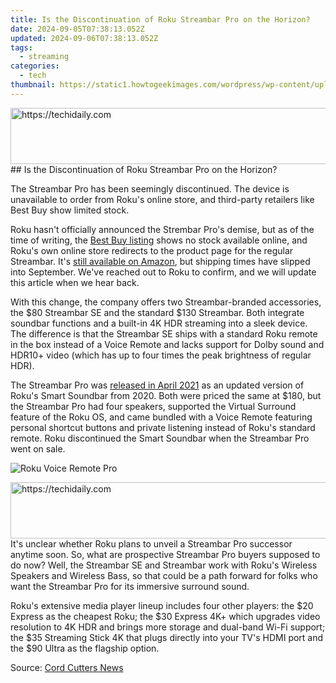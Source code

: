 ```yaml
---
title: Is the Discontinuation of Roku Streambar Pro on the Horizon?
date: 2024-09-05T07:38:13.052Z
updated: 2024-09-06T07:38:13.052Z
tags:
  - streaming
categories:
  - tech
thumbnail: https://static1.howtogeekimages.com/wordpress/wp-content/uploads/2021/04/b89e902e.jpg
---
```


<!-- affiliate ads begin -->
<a href="https://versadesk.pxf.io/c/5597632/1828647/21290" target="_top" id="1828647">
  <img src="//a.impactradius-go.com/display-ad/21290-1828647" border="0" alt="https://techidaily.com" width="728" height="90"/>
</a>
<img height="0" width="0" src="https://versadesk.pxf.io/i/5597632/1828647/21290" style="position:absolute;visibility:hidden;" border="0" />
<!-- affiliate ads end -->
## Is the Discontinuation of Roku Streambar Pro on the Horizon?

The Streambar Pro has been seemingly discontinued. The device is unavailable to order from Roku's online store, and third-party retailers like Best Buy show limited stock.

 Roku hasn't officially announced the Strembar Pro's demise, but as of the time of writing, the [Best Buy listing](https://shop-links.co/link/?exclusive=1&publisher_slug=itechdaily19598&url=https%3A%2F%2Fwww.bestbuy.com%2Fsite%2Froku-streambar-pro-4k-streaming-media-player-cinematic-audio-voice-remote-tv-controls-and-headphone-mode-black%2F6455163.p%3FskuId%3D6455163) shows no stock available online, and Roku's own online store redirects to the product page for the regular Streambar. It's [still available on Amazon](https://www.amazon.com/dp/B08ZJ384PP/?tag=hotoge-20&ascsubtag=UUhtgUeUpU2004825&asc%5Frefurl=https%3A%2F%2Fwww.howtogeek.com%2Froku-streambar-pro-going-away%2F&asc%5Fcampaign=Short-Term), but shipping times have slipped into September. We've reached out to Roku to confirm, and we will update this article when we hear back.

 With this change, the company offers two Streambar-branded accessories, the $80 Streambar SE and the standard $130 Streambar. Both integrate soundbar functions and a built-in 4K HDR streaming into a sleek device. The difference is that the Streambar SE ships with a standard Roku remote in the box instead of a Voice Remote and lacks support for Dolby sound and HDR10+ video (which has up to four times the peak brightness of regular HDR).

 The Streambar Pro was [released in April 2021](https://instagram-video-files.techidaily.com/new-2024-approved-designing-engaging-instagram-feature-film-posts/) as an updated version of Roku's Smart Soundbar from 2020\. Both were priced the same at $180, but the Streambar Pro had four speakers, supported the Virtual Surround feature of the Roku OS, and came bundled with a Voice Remote featuring personal shortcut buttons and private listening instead of Roku's standard remote. Roku discontinued the Smart Soundbar when the Streambar Pro went on sale.

![Roku Voice Remote Pro](https://static1.howtogeekimages.com/wordpress/wp-content/uploads/2021/04/f117d052.jpg) 

<!-- affiliate ads begin -->
<a href="https://appsumo.8odi.net/c/5597632/2043639/7443" target="_top" id="2043639">
  <img src="//a.impactradius-go.com/display-ad/7443-2043639" border="0" alt="https://techidaily.com" width="728" height="90"/>
</a>
<img height="0" width="0" src="https://appsumo.8odi.net/i/5597632/2043639/7443" style="position:absolute;visibility:hidden;" border="0" />
<!-- affiliate ads end -->
 It's unclear whether Roku plans to unveil a Streambar Pro successor anytime soon. So, what are prospective Streambar Pro buyers supposed to do now? Well, the Streambar SE and Streambar work with Roku's Wireless Speakers and Wireless Bass, so that could be a path forward for folks who want the Streambar Pro for its immersive surround sound.

 Roku's extensive media player lineup includes four other players: the $20 Express as the cheapest Roku; the $30 Express 4K+ which upgrades video resolution to 4K HDR and brings more storage and dual-band Wi-Fi support; the $35 Streaming Stick 4K that plugs directly into your TV's HDMI port and the $90 Ultra as the flagship option.

 Source: [Cord Cutters News](https://cordcuttersnews.com/roku-maybe-discontinuing-the-streambar-pro-its-soundbar-streaming-player/)

<ins class="adsbygoogle"
     style="display:block"
     data-ad-format="autorelaxed"
     data-ad-client="ca-pub-7571918770474297"
     data-ad-slot="1223367746"></ins>



<ins class="adsbygoogle"
     style="display:block"
     data-ad-client="ca-pub-7571918770474297"
     data-ad-slot="8358498916"
     data-ad-format="auto"
     data-full-width-responsive="true"></ins>


